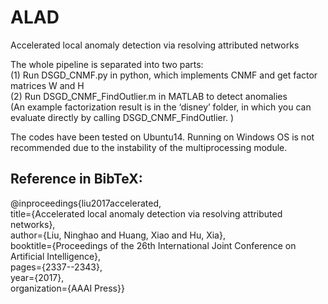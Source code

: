 # ALAD
Accelerated local anomaly detection via resolving attributed networks

The whole pipeline is separated into two parts:  
(1) Run DSGD_CNMF.py in python, which implements CNMF and get factor matrices W and H  
(2) Run DSGD_CNMF_FindOutlier.m in MATLAB to detect anomalies  
(An example factorization result is in the ‘disney’ folder, in which you can evaluate directly by calling DSGD_CNMF_FindOutlier. )

The codes have been tested on Ubuntu14. Running on Windows OS is not recommended due to the instability of the multiprocessing module.

## Reference in BibTeX:
@inproceedings{liu2017accelerated,  
title={Accelerated local anomaly detection via resolving attributed networks},  
author={Liu, Ninghao and Huang, Xiao and Hu, Xia},  
booktitle={Proceedings of the 26th International Joint Conference on Artificial Intelligence},  
pages={2337--2343},  
year={2017},  
organization={AAAI Press}}
